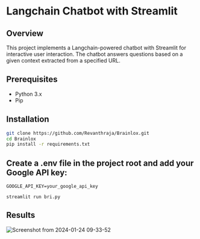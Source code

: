 # Langchain Chatbot with Streamlit

## Overview

This project implements a Langchain-powered chatbot with Streamlit for interactive user interaction. The chatbot answers questions based on a given context extracted from a specified URL.

## Prerequisites

- Python 3.x
- Pip

## Installation


```bash
git clone https://github.com/Revanthraja/Brainlox.git
cd Brainlox
pip install -r requirements.txt
```


## Create a .env file in the project root and add your Google API key:
```
GOOGLE_API_KEY=your_google_api_key
```
```
streamlit run bri.py
```

## Results
![Screenshot from 2024-01-24 09-33-52](https://github.com/Revanthraja/Brainlox/assets/108793964/41ad79d5-629e-4641-a4be-c9708fc8ffd1)



